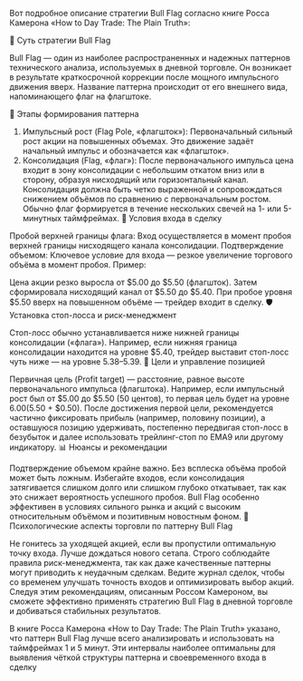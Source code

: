 Вот подробное описание стратегии Bull Flag согласно книге Росса Камерона «How to Day Trade: The Plain Truth»:

📌 Суть стратегии Bull Flag

Bull Flag — один из наиболее распространенных и надежных паттернов технического анализа, используемых в дневной торговле. Он возникает в результате краткосрочной коррекции после мощного импульсного движения вверх. Название паттерна происходит от его внешнего вида, напоминающего флаг на флагштоке.

🚩 Этапы формирования паттерна

1. Импульсный рост (Flag Pole, «флагшток»):
Первоначальный сильный рост акции на повышенных объемах.
Это движение задаёт начальный импульс и обозначается как «флагшток».
2. Консолидация (Flag, «флаг»):
После первоначального импульса цена входит в зону консолидации с небольшим откатом вниз или в сторону, образуя нисходящий или горизонтальный канал.
Консолидация должна быть четко выраженной и сопровождаться снижением объёмов по сравнению с первоначальным ростом.
Обычно флаг формируется в течение нескольких свечей на 1- или 5-минутных таймфреймах.
🎯 Условия входа в сделку

Пробой верхней границы флага:
Вход осуществляется в момент пробоя верхней границы нисходящего канала консолидации.
Подтверждение объемом:
Ключевое условие для входа — резкое увеличение торгового объёма в момент пробоя.
Пример:

Цена акции резко выросла от $5.00 до $5.50 (флагшток).
Затем сформировала нисходящий канал от $5.50 до $5.40.
При пробое уровня $5.50 вверх на повышенном объёме — трейдер входит в сделку.
🛡️ Установка стоп-лосса и риск-менеджмент

Стоп-лосс обычно устанавливается ниже нижней границы консолидации («флага»).
Например, если нижняя граница консолидации находится на уровне $5.40, трейдер выставит стоп-лосс чуть ниже — на уровне $5.38–$5.39.
🎯 Цели и управление позицией

Первичная цель (Profit target) — расстояние, равное высоте первоначального импульса (флагштока).
Например, если импульсный рост был от $5.00 до $5.50 (50 центов), то первая цель будет на уровне $6.00 ($5.50 + $0.50).
После достижения первой цели, рекомендуется частично фиксировать прибыль (например, половину позиции), а оставшуюся позицию удерживать, постепенно передвигая стоп-лосс в безубыток и далее использовать трейлинг-стоп по EMA9 или другому индикатору.
📊 Нюансы и рекомендации

Подтверждение объемом крайне важно. Без всплеска объёма пробой может быть ложным.
Избегайте входов, если консолидация затягивается слишком долго или слишком глубоко откатывает, так как это снижает вероятность успешного пробоя.
Bull Flag особенно эффективен в условиях сильного рынка и акций с высоким относительным объёмом и позитивным новостным фоном.
🧠 Психологические аспекты торговли по паттерну Bull Flag

Не гонитесь за уходящей акцией, если вы пропустили оптимальную точку входа. Лучше дождаться нового сетапа.
Строго соблюдайте правила риск-менеджмента, так как даже качественные паттерны могут приводить к неудачным сделкам.
Ведите журнал сделок, чтобы со временем улучшать точность входов и оптимизировать выбор акций.
Следуя этим рекомендациям, описанным Россом Камероном, вы сможете эффективно применять стратегию Bull Flag в дневной торговле и добиваться стабильных результатов.

В книге Росса Камерона «How to Day Trade: The Plain Truth» указано, что паттерн Bull Flag лучше всего анализировать и использовать на таймфреймах 1 и 5 минут. Эти интервалы наиболее оптимальны для выявления чёткой структуры паттерна и своевременного входа в сделку